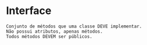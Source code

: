 # Interface
    Conjunto de métodos que uma classe DEVE implementar.
    Não possui atributos, apenas métodos.
    Todos métodos DEVEM ser públicos.